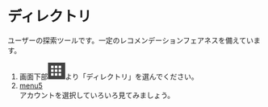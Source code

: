 # ディレクトリ

ユーザーの探索ツールです。一定のレコメンデーションフェアネスを備えています。

1. 画面下部![toot13](https://raw.githubusercontent.com/cutls/TheDeskDocs/master/media/toot13.png)より「ディレクトリ」を選んでください。
1. [menu5](https://raw.githubusercontent.com/cutls/TheDeskDocs/master/media/menu5.png)  
アカウントを選択していろいろ見てみましょう。